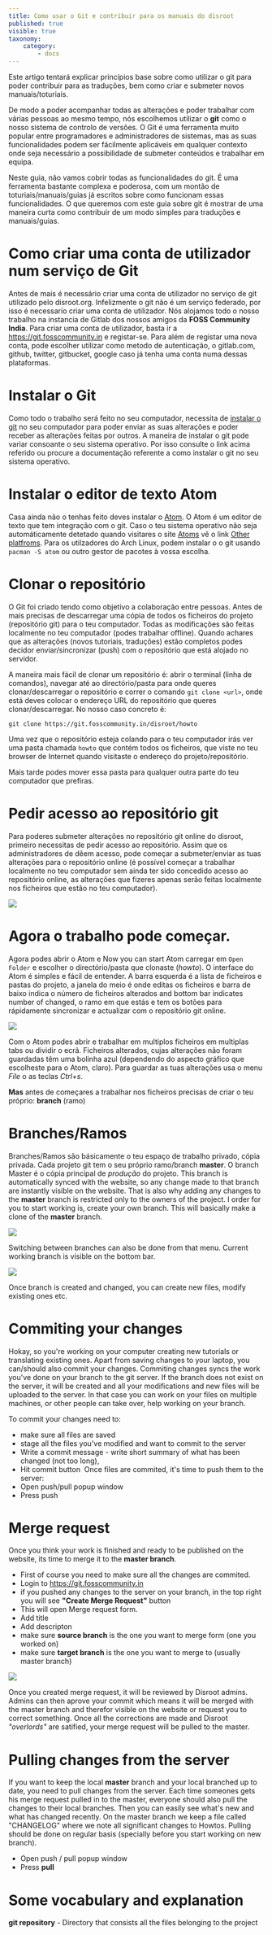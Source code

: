 ```yaml
---
title: Como usar o Git e contribuir para os manuais do disroot
published: true
visible: true
taxonomy:
    category:
        - docs
---
```


Este artigo tentará explicar princípios base sobre como utilizar o git para poder contribuir para as traduções, bem como criar e submeter novos manuais/toturiais.

De modo a poder acompanhar todas as alterações e poder trabalhar com várias pessoas ao mesmo tempo, nós escolhemos utilizar o **git** como o nosso sistema de controlo de versões. O Git é uma ferramenta muito popular entre programadores e administradores de sistemas, mas as suas funcionalidades podem ser fácilmente aplicáveis em qualquer contexto onde seja necessário a possibilidade de submeter conteúdos e trabalhar em equipa.

Neste guia, não vamos cobrir todas as funcionalidades do git. É uma ferramenta bastante complexa e poderosa, com um montão de toturiais/manuais/guias já escritos sobre como funcionam essas funcionalidades. O que queremos com este guia sobre git é mostrar de uma maneira curta como contribuir de um modo simples para traduções e manuais/guias.

# Como criar uma conta de utilizador num serviço de Git
Antes de mais é necessário criar uma conta de utilizador no serviço de git utilizado pelo disroot.org.
Infelizmente o git não é um serviço federado, por isso é necessarío criar uma conta de utilizador. Nós alojamos todo o nosso trabalho na instancia de Gitlab dos nossos amigos da **FOSS Community India**.
Para criar uma conta de utilizador, basta ir a https://git.fosscommunity.in e registar-se. Para além de registar uma nova conta, pode escolher utilizar como metodo de autenticação, o gitlab.com, github, twitter, gitbucket, google caso já tenha uma conta numa dessas plataformas.

# Instalar o Git
Como todo o trabalho será feito no seu computador, necessita de [instalar o git](https://gist.github.com/derhuerst/1b15ff4652a867391f03) no seu computador para poder enviar as suas alterações e poder receber as alterações feitas por outros. A maneira de instalar o git pode variar consoante o seu sistema operativo. Por isso consulte o link acima referido ou procure a documentação referente a como instalar o git no seu sistema operativo.

# Instalar o editor de texto Atom
Casa ainda não o tenhas feito deves instalar o [Atom](https://atom.io). O Atom é um editor de texto que tem integração com o git. Caso o teu sistema operativo não seja automáticamente detetado quando visitares o site [Atoms](https://atom.io) vê o link [Other platfroms](https://github.com/atom/atom/releases/latest). Para os utilzadores do Arch Linux, podem instalar o o git usando `pacman -S atom` ou outro gestor de pacotes à vossa escolha.

# Clonar o repositório
O Git foi criado tendo como objetivo a colaboração entre pessoas. Antes de mais precisas de descarregar uma cópia de todos os ficheiros do projeto (repositório git) para o teu computador. Todas as modificações são feitas localmente no teu computador (podes trabalhar offline). Quando achares que as alterações (novos tutoriais, traduções) estão completos podes decidor enviar/sincronizar (push) com o repositório que está alojado no servidor.

A maneira mais fácil de clonar um repositório é: abrir o terminal (linha de comandos), navegar até ao directório/pasta para onde queres clonar/descarregar o repositório e correr o comando `git clone <url>`, onde está *<url>* deves colocar o endereço URL do repositório que queres clonar/descarregar. No nosso caso concreto é:

`git clone https://git.fosscommunity.in/disroot/howto`

Uma vez que o repositório esteja colando para o teu computador irás ver uma pasta chamada `howto` que contém todos os ficheiros, que viste no teu browser de Internet quando visitaste o endereço do projeto/repositório.

Mais tarde podes mover essa pasta para qualquer outra parte do teu computador que prefiras.

# Pedir acesso ao repositório git
Para poderes submeter alterações no repositório git online do disroot, primeiro necessitas de pedir acesso ao repositório. Assim que os administradores de dêem acesso, pode começar a submeter/enviar as tuas alterações para o repositório online (é possível começar a trabalhar localmente no teu computador sem ainda ter sido concedido acesso ao repositório online, as alterações que fizeres apenas serão feitas localmente nos ficheiros que estão no teu computador).

![](pt/git-request_access.png)

# Agora o trabalho pode começar.
Agora podes abrir o Atom e Now you can start Atom carregar em `Open Folder` e escolher o directório/pasta que clonaste (*howto*). O interface do Atom é simples e fácil de entender. A barra esquerda é a lista de ficheiros e pastas do projeto, a janela do meio é onde editas os ficheiros e barra de baixo indica o número de ficheiros alterados and bottom bar indicates number of changed, o ramo em que estás e tem os botões para rápidamente sincronizar e actualizar com o repositório git online.

![](pt/atom1.png)

Com o Atom podes abrir e trabalhar em multiplos ficheiros em multiplas tabs ou dividir o ecrã.
Ficheiros alterados, cujas alterações não foram guardadas têm uma bolinha azul (dependendo do aspecto gráfico que escolheste para o Atom, claro).
Para guardar as tuas alterações usa o menu *File* o as teclas *Ctrl+s*.

**Mas** antes de começares a trabalhar nos ficheiros precisas de criar o teu próprio: **branch** (ramo)

# Branches/Ramos
Branches/Ramos são básicamente o teu espaço de trabalho privado, cópia privada. Cada projeto git tem o seu próprio ramo/branch **master**. O branch Master é o cópia principal de *produção* do projeto. This branch is automatically synced with the website, so any change made to that branch are instantly visible on the website. That is also why adding any changes to the **master** branch is restricted only to the owners of the project.
I order for you to start working is, create your own branch. This will basically make a clone of the **master** branch.

![](en/atom-branch1.gif)

Switching between branches can also be done from that menu. Current working branch is visible on the bottom bar.

![](en/atom-branch2.gif)

Once branch is created and changed, you can create new files, modify existing ones etc.

# Commiting your changes
Hokay, so you're working on your computer creating new tutorials or translating existing ones. Apart from saving changes to your laptop, you can/should also commit your changes. Commiting changes syncs the work you've done on your branch to the git server. If the branch does not exist on the server, it will be created and all your modifications and new  files will be uploaded to the server. In that case you can work on your files on multiple machines, or other people can take over, help working on your branch.

To commit your changes need to:
 - make sure all files are saved
 - stage all the files you've modified and want to commit to the server
 - Write a commit message - write short summary of what has been changed (not too long),
 - Hit commit button
 ![]()
 Once files are commited, it's time to push them to the server:
 - Open push/pull popup window
 - Press push

# Merge request
Once you think your work is finished and ready to be published on the website, its time to merge it to the **master branch**.

- First of course you need to make sure all the changes are commited.
- Login to https://git.fosscommunity.in
- if you pushed any changes to the server on your branch, in the top right you will see **"Create Merge Request"** button
- This will open Merge request form.
- Add title
- Add descripton
- make sure **source branch** is the one you want to merge form (one you worked on)
- make sure **target branch** is the one you want to merge to (usually master branch)

![](en/git-merge_request.gif)

Once you created merge request, it will be reviewed by Disroot admins. Admins can then aprove your commit which means it will be merged with the master branch and therefor visible on the website or request you to correct something. Once all the corrections are made and Disroot *"overlords"* are satified, your merge request will be pulled to the master.

# Pulling changes from the server
If you want to keep the local **master** branch and your local branched up to date, you need to pull changes from the server. Each time someones gets his merge request pulled in to the master, everyone should also pull the changes to their local branches. Then you can easily see what's new and what has changed recently. On the master branch we keep a file called "CHANGELOG" where we note all significant changes to Howtos.
Pulling should be done on regular basis (specially before you start working on new branch).

 - Open push / pull popup window
 - Press **pull**


# Some vocabulary and explanation

**git repository** - Directory that consists all the files belonging to the project
